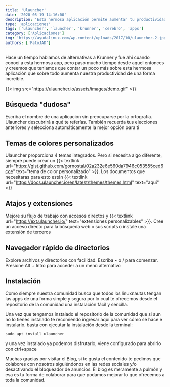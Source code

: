 ```yaml
---
title: 'Ulauncher'
date: '2020-05-19 14:16:00'
description: 'Esta hermosa aplicación permite aumentar tu productividad de una forma increible y ademas es muy cómoda.'
type: 'aplicaciones'
tags: ['ulauncher', 'launcher', 'krunner', 'cerebro', 'apps']
category: ['Aplicaciones']
img: 'https://ayudalinux.com/wp-content/uploads/2017/10/ulauncher-2.jpg'
authors: ['PatoJAD']
---
```


Hace un tiempo hablamos de alternativas a Krunner y fue ahí cuando conocí a esta hermosa app, pero pasó mucho tiempo desde aquel entonces y creemos que teniamos que contar un poco más sobre esta hermosa aplicación que sobre todo aumenta nuestra productividad de una forma increíble.

{{< img src="https://ulauncher.io/assets/images/demo.gif" >}}

## Búsqueda "dudosa"

Escriba el nombre de una aplicación sin preocuparse por la ortografía. Ulauncher descubrirá a qué te referías. También recuerda tus elecciones anteriores y selecciona automáticamente la mejor opción para ti

## Temas de colores personalizados

Ulauncher proporciona 4 temas integrados. Pero si necesita algo diferente, siempre puede crear un {{< textlink url="https://gist.github.com/gornostal/02a232e6e560da7946c053555ced6cce" text="tema de color personalizado" >}}. Los documentos que necesitaras para esto están {{< textlink url="https://docs.ulauncher.io/en/latest/themes/themes.html" text="aquí" >}}

## Atajos y extensiones

Mejore su flujo de trabajo con accesos directos y {{< textlink url="https://ext.ulauncher.io/" text="extensiones personalizables" >}}. Cree un acceso directo para la búsqueda web o sus scripts o instale una extensión de terceros

## Navegador rápido de directorios

Explore archivos y directorios con facilidad. Escriba ~ o / para comenzar. Presione Alt + Intro para acceder a un menú alternativo

## Instalación

Como siempre nuestra comunidad busca que todos los linuxnautas tengan las apps de una forma simple y segura por lo cual te ofrecemos desde el repositorio de la comunidad una instalación fácil y sencilla.

Una vez que tengamos instalado el repositorio de la comunidad que si aun no lo tienes instalado te recomiendo ingresar aquí para ver cómo se hace e instalarlo. basta con ejecutar la instalación desde la terminal:

    sudo apt install ulauncher

y una vez instalado ya podemos disfrutarlo, viene configurado para abrirlo con ctrl+space

Muchas gracias por visitar el Blog, si te gusta el contenido te pedimos que colabores con nosotros siguiéndonos en las redes sociales y/o desactivando el bloqueador de anuncios. El blog es meramente a pulmón y esa es tu forma de colaborar para que podamos mejorar lo que ofrecemos a toda la comunidad.
